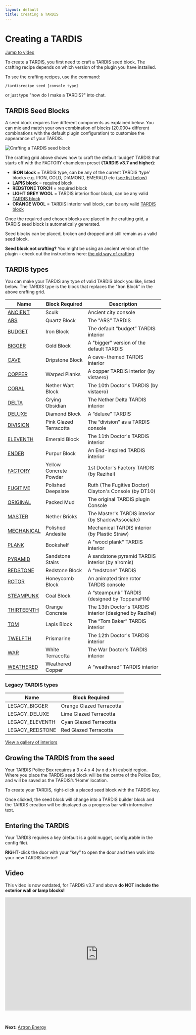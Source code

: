 ```yaml
---
layout: default
title: Creating a TARDIS
---
```


# Creating a TARDIS

[Jump to video](#video)

To create a TARDIS, you first need to craft a TARDIS seed block. The crafting recipe depends on which version of the
plugin you have installed.

To see the crafting recipes, use the command:

`/tardisrecipe seed [console type]`

or just type "how do I make a TARDIS?" into chat.

## TARDIS Seed Blocks

A seed block requires five different components as explained below. You can mix and match your own combination of
blocks (20,000+ different combinations with the default plugin configuration) to customise the appearance of your
TARDIS.

![Crafting a TARDIS seed block](images/docs/craftdefaultseed-v3.7.jpg)

The crafting grid above shows how to craft the default ‘budget’ TARDIS that starts off with the FACTORY chameleon preset
**(TARDIS v3.7 and higher)**:

- **IRON block** = TARDIS type, can be any of the current TARDIS ‘type’ blocks e.g. IRON, GOLD, DIAMOND, EMERALD
  etc ([see list below](#tardis-types))
- **LAPIS block** = required block
- **REDSTONE TORCH** = required block
- **LIGHT GREY WOOL** = TARDIS interior floor block, can be any
  valid [TARDIS block](https://github.com/eccentricdevotion/TARDIS/blob/v4.0/src/main/resources/blocks.yml#L4-L127)
- **ORANGE WOOL** = TARDIS interior wall block, can be any
  valid [TARDIS block](https://github.com/eccentricdevotion/TARDIS/blob/v4.0/src/main/resources/blocks.yml#L4-L127)

Once the required and chosen blocks are placed in the crafting grid, a TARDIS seed block is automatically generated.

Seed blocks can be placed, broken and dropped and still remain as a valid seed block.

**Seed block not crafting?** You might be using an ancient version of the plugin - check out the instructions
here: [the old way of crafting](creating-a-tardis-old)

## TARDIS types

You can make your TARDIS any type of valid TARDIS block you like, listed below.
The TARDIS type is the block that replaces the "Iron Block" in the above crafting grid.

| Name                               | Block Required         | Description                                             |
|------------------------------------|------------------------|---------------------------------------------------------|
| [ANCIENT](interiors#ancient)       | Sculk                  | Ancient city console                                    |
| [ARS](interiors#ars)               | Quartz Block           | The "ARS” TARDIS                                        |
| [BUDGET](interiors#budget)         | Iron Block             | The default “budget” TARDIS interior                    |
| [BIGGER](interiors#bigger)         | Gold Block             | A "bigger" version of the default TARDIS                |
| [CAVE](interiors#cave)             | Dripstone Block        | A cave-themed TARDIS interior                           |
| [COPPER](interiors#copper)         | Warped Planks          | A copper TARDIS interior (by vistaero)                  |
| [CORAL](interiors#coral)           | Nether Wart Block      | The 10th Doctor's TARDIS (by vistaero)                  |
| [DELTA](interiors#delta)           | Crying Obsidian        | The Nether Delta TARDIS interior                        |
| [DELUXE](interiors#deluxe)         | Diamond Block          | A “deluxe” TARDIS                                       |
| [DIVISION](interiors#division)     | Pink Glazed Terracotta | The “division” as a TARDIS console                      |
| [ELEVENTH](interiors#eleventh)     | Emerald Block          | The 11th Doctor's TARDIS interior                       |
| [ENDER](interiors#ender)           | Purpur Block           | An End-inspired TARDIS interior                         |
| [FACTORY](interiors#factory)       | Yellow Concrete Powder | 1st Doctor's Factory TARDIS (by Razihel)                |
| [FUGITIVE](interiors#fugitive)     | Polished Deepslate     | Ruth (The Fugitive Doctor) Clayton's Console (by DT10)  |
| [ORIGINAL](interiors#original)     | Packed Mud             | The original TARDIS plugin Console                      |
| [MASTER](interiors#master)         | Nether Bricks          | The Master's TARDIS interior (by ShadowAssociate)       |
| [MECHANICAL](interiors#mechanical) | Polished Andesite      | Mechanical TARDIS interior (by Plastic Straw)           |
| [PLANK](interiors#plank)           | Bookshelf              | A "wood plank" TARDIS interior                          |
| [PYRAMID](interiors#pyramid)       | Sandstone Stairs       | A sandstone pyramid TARDIS interior (by airomis)        |
| [REDSTONE](interiors#redstone)     | Redstone Block         | A “redstone” TARDIS                                     |
| [ROTOR](interiors#rotor)           | Honeycomb Block        | An animated time rotor TARDIS console                   |
| [STEAMPUNK](interiors#steampunk)   | Coal Block             | A “steampunk” TARDIS (designed by ToppanaFIN)           |
| [THIRTEENTH](interiors#thirteenth) | Orange Concrete        | The 13th Doctor's TARDIS interior (designed by Razihel) |
| [TOM](interiors#tom)               | Lapis Block            | The “Tom Baker” TARDIS interior                         |
| [TWELFTH](interiors#twelfth)       | Prismarine             | The 12th Doctor's TARDIS interior                       |
| [WAR](interiors#war)               | White Terracotta       | The War Doctor's TARDIS interior                        |
| [WEATHERED](interiors#weathered)   | Weathered Copper       | A “weathered” TARDIS interior                           |

### Legacy TARDIS types

| Name            | Block Required               |
|-----------------|------------------------------|
| LEGACY_BIGGER   | Orange Glazed Terracotta     |
| LEGACY_DELUXE   | Lime Glazed Terracotta       |
| LEGACY_ELEVENTH | Cyan Glazed Terracotta       |
| LEGACY_REDSTONE | Red Glazed Terracotta        |

[View a gallery of interiors](interiors)

## Growing the TARDIS from the seed

Your TARDIS Police Box requires a 3 x 4 x 4 (w x d x h) cuboid region. Where you place the TARDIS seed block will be the
centre of the Police Box, and will be saved as the TARDIS’s ‘Home’ location.

To create your TARDIS, right-click a placed seed block with the TARDIS key.

Once clicked, the seed block will change into a TARDIS builder block and the TARDIS creation will be displayed as a
progress bar with informative text.

## Entering the TARDIS

Your TARDIS requires a key (default is a gold nugget, configurable in the config file).

**RIGHT**-click the door with your “key” to open the door and then walk into your new TARDIS interior!

## Video

This video is now outdated, for TARDIS v3.7 and above **do NOT include the exterior wall or lamp blocks!**

<iframe src="https://player.vimeo.com/video/80702478" width="600" height="366" frameborder="0" webkitallowfullscreen mozallowfullscreen allowfullscreen></iframe>

&nbsp;

**Next:** [Artron Energy](artron-energy)
